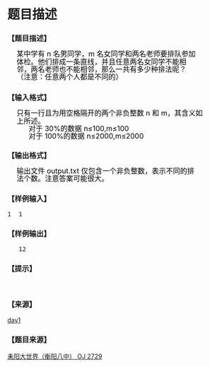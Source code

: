 # 题目描述


<h3>
【题目描述】
</h3>
<div class="content">
<div style="margin:0cm 51.9pt 0pt 15.55pt;line-height:13pt;" align="left">
<span style="font-size:medium;"><span style="color:black;">某中学有 n </span><span style="color:black;">名男同学，</span><span style="color:black;">m </span><span style="color:black;">名女同学和两名老师要排队参加体检。他们排成一条直线，并且</span><span style="color:black;">任意两名女同学不能相邻，两名老师也不能相邻，那么一共有多少种排法呢？（注意：任意两个人都是不同的）</span></span> 
</div>
<div style="margin:0cm -1.1pt 0pt 0cm;line-height:1pt;" align="left">
<span style="font-size:medium;"><span style="color:black;"> </span></span> 
</div>
</div>
<h3>
【输入格式】
</h3>
<div class="content">
<div style="margin:0.75pt 45.4pt 0pt 15.55pt;line-height:13pt;" align="left">
<span style="font-size:medium;"><span style="color:black;">只有一行且为用空格隔开的两个非负整数</span><span style="color:black;"> n </span><span style="color:black;">和</span><span style="color:black;"> m</span><span style="color:black;">，其含义如上所述。</span></span> 
</div>
<div style="margin:0cm -1.1pt 0pt 0cm;line-height:1pt;" align="left">
<span style="font-size:medium;"><span style="color:black;"> </span></span> 
</div>
<div style="margin:0cm -1.1pt 0pt 35.95pt;line-height:11.25pt;" align="left">
<span style="font-size:medium;"><span style="color:black;">对于 30%</span><span style="color:black;">的数据 n≤100,m≤100 </span></span> 
</div>
<div style="margin:0cm -1.1pt 0pt 0cm;line-height:1pt;" align="left">
<span style="font-size:medium;"><span style="color:black;"> </span></span> 
</div>
<div style="margin:0cm -1.1pt 0pt 35.95pt;line-height:11.25pt;" align="left">
<span style="font-size:medium;"><span style="color:black;">对于 100%</span><span style="color:black;">的数据 n≤2000,m≤2000 </span></span> 
</div>
</div>
<h3>
【输出格式】
</h3>
<div class="content">
<div style="margin:0cm 51.9pt 0pt 15.55pt;line-height:13pt;" align="left">
<span style="font-size:medium;"><span style="color:black;">输出文件 output.txt </span><span style="color:black;">仅包含一个非负整数，表示不同的排法个数。注意答案可能很大。</span></span> 
</div>
</div>
<h3>
【样例输入】
</h3>
<pre>1  1        </pre>
<h3>
【样例输出】
</h3>
<pre>   12</pre>
<h3>
【提示】
</h3>
<div class="content">
<p>
<br/>
</p>
</div>
<h3>
【来源】
</h3>
<div class="content">
<p>
<a href="problemset.php?search=day1">day1</a> 
</p>
</div>
<h3>
【题目来源】
</h3>
<a href="http://www.lydsy.com/JudgeOnline/problem.php?id=2729">耒阳大世界（衡阳八中） OJ 2729</a>
